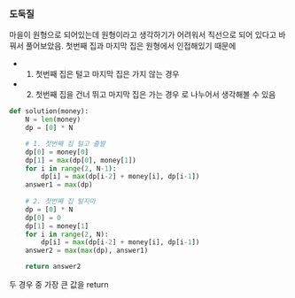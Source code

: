 ### 도둑질

마을이 원형으로 되어있는데 원형이라고 생각하기가 어려워서 직선으로 되어 있다고 바꿔서 풀어보았음. 첫번째 집과 마지막 집은 원형에서 인접해있기 때문에 
- 1. 첫번째 집은 털고 마지막 집은 가지 않는 경우
- 2. 첫번째 집을 건너 뛰고 마지막 집은 가는 경우
로 나누어서 생각해볼 수 있음

```python
def solution(money):
    N = len(money)
    dp = [0] * N

    # 1. 첫번째 집 털고 출발
    dp[0] = money[0]
    dp[1] = max(dp[0], money[1])
    for i in range(2, N-1):
        dp[i] = max(dp[i-2] + money[i], dp[i-1])
    answer1 = max(dp)
    
    # 2. 첫번째 집 털지마
    dp = [0] * N
    dp[0] = 0
    dp[1] = money[1]
    for i in range(2, N):
        dp[i] = max(dp[i-2] + money[i], dp[i-1])
    answer2 = max(max(dp), answer1)

    return answer2
```
두 경우 중 가장 큰 값을 return